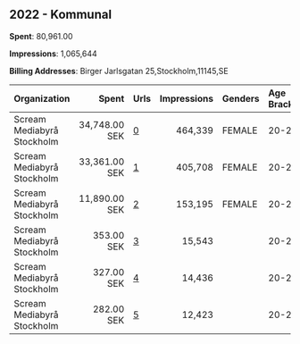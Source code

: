 ## 2022 - Kommunal 
**Spent**: 80,961.00

**Impressions**: 1,065,644

**Billing Addresses**: Birger Jarlsgatan 25,Stockholm,11145,SE

|Organization|Spent|Urls|Impressions|Genders|Age Brackets|Country Codes|
|:---|---:|:---|---:|:---|:---|:---|
|Scream Mediabyrå Stockholm|34,748.00 SEK|[0](https://www.snap.com/political-ads/asset/8910bf7548cc6f3f146053da7c4661d4cb3bf7c04f49dc203bad9b923a42e058?mediaType=mp4)|464,339|FEMALE|20-29|sweden|
|Scream Mediabyrå Stockholm|33,361.00 SEK|[1](https://www.snap.com/political-ads/asset/09b7095edcf72eed2e53daab41325bcc064f4a477a2aaa98775ed1851ab07221?mediaType=mp4)|405,708|FEMALE|20-29|sweden|
|Scream Mediabyrå Stockholm|11,890.00 SEK|[2](https://www.snap.com/political-ads/asset/177302397952e0fe6e657f1368abd8dc515596dd802c5b009e0185bf43fd86c7?mediaType=mp4)|153,195|FEMALE|20-29|sweden|
|Scream Mediabyrå Stockholm|353.00 SEK|[3](https://www.snap.com/political-ads/asset/b73c74fa0f938ecddea7a55a118d098a01d90feab41e959c52696e72707581a6?mediaType=mp4)|15,543||20-29|sweden|
|Scream Mediabyrå Stockholm|327.00 SEK|[4](https://www.snap.com/political-ads/asset/c2c42cfdd24754bfc5793fde17fe331a8c860f90cd535dcff76aa72d323990ed?mediaType=mp4)|14,436||20-29|sweden|
|Scream Mediabyrå Stockholm|282.00 SEK|[5](https://www.snap.com/political-ads/asset/1001f8a55070412e99d36579af27f1b9d8fc240aa76ef352603f93911a2b621a?mediaType=mp4)|12,423||20-29|sweden|
